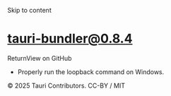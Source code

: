 Skip to content
# tauri-bundler@0.8.4
ReturnView on GitHub
  * Properly run the loopback command on Windows.


© 2025 Tauri Contributors. CC-BY / MIT
